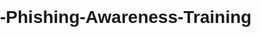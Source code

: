 # -Phishing-Awareness-Training


<!DOCTYPE html>
<html lang="en">
<head>
    <meta charset="UTF-8">
    <meta name="viewport" content="width=device-width, initial-scale=1.0">
    <title>My Portfolio & Phishing Awareness Training</title>
    <link rel="stylesheet" href="styles.css">
    <style>
        body {
            font-family: Arial, sans-serif;
            margin: 0;
            padding: 0;
        }

        header {
            background-color: #4CAF50;
            color: white;
            padding: 15px;
            text-align: center;
        }

        nav ul {
            list-style-type: none;
            padding: 0;
        }

        nav ul li {
            display: inline;
            margin: 0 15px;
        }

        section {
            padding: 20px;
            display: none; /* Hide all sections by default */
        }

        footer {
            text-align: center;
            padding: 10px;
            background-color: #4CAF50;
            color: white;
            position: relative;
            width: 100%;
            bottom: 0;
        }

        #portfolio, #phishing {
            display: block; /* Show the portfolio section by default */
        }
    </style>
</head>
<body>
    <header>
        <h1>Welcome to My Portfolio & Phishing Awareness Training</h1>
        <nav>
            <ul>
                <li><a href="#" onclick="showSection('portfolio')">Portfolio</a></li>
                <li><a href="#" onclick="showSection('phishing')">Phishing Awareness</a></li>
            </ul>
        </nav>
    </header>

    <section id="portfolio">
        <h2>My Portfolio</h2>
        <p>Hello! I am a passionate developer with skills in HTML, CSS, and JavaScript.</p>

        <h3>Projects</h3>
        <ul>
            <li>Project 1: <a href="#">Description and Link</a></li>
            <li>Project 2: <a href="#">Description and Link</a></li>
            <li>Project 3: <a href="#">Description and Link</a></li>
        </ul>

        <h3>Resume</h3>
        <p><a href="resume.pdf" target="_blank">Download My Resume</a></p>

        <h3>Contact Me</h3>
        <form id="contactForm">
            <label for="name">Name:</label>
            <input type="text" id="name" required>
            <label for="email">Email:</label>
            <input type="email" id="email" required>
            <label for="message">Message:</label>
            <textarea id="message" required></textarea>
            <button type="submit">Send</button>
        </form>
    </section>

    <section id="phishing">
        <h2>Phishing Awareness Training</h2>
        <h3>What is Phishing?</h3>
        <p>Phishing is a fraudulent attempt to obtain sensitive information by disguising as a trustworthy entity in electronic communication.</p>

        <h3>Types of Phishing</h3>
        <ul>
            <li>Email Phishing</li>
            <li>Spear Phishing</li>
            <li>Whaling</li>
            <li>Vishing</li>
            <li>Smishing</li>
        </ul>

        <h3>How to Recognize Phishing Attempts</h3>
        <p>Look for the following signs:</p>
        <ul>
            <li>Generic greetings (e.g., "Dear Customer")</li>
            <li>Urgent language or threats</li>
            <li>Suspicious links or attachments</li>
            <li>Misspellings and poor grammar</li>
        </ul>
    </section>

    <footer>
        <p>&copy; 2023 My Portfolio</p>
    </footer>

    <script>
        document.getElementById("contactForm").addEventListener("submit", function(event) {
            event.preventDefault();
            alert("Thank you for your message!");
            this.reset();
        });

        function showSection(sectionId) {
            // Hide all sections
            document.getElementById("portfolio").style.display = "none";
            document.getElementById("phishing").style.display = "none";

            // Show the selected section
            document.get
